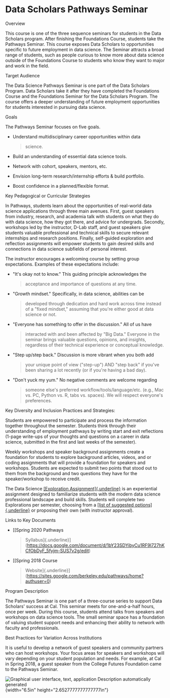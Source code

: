 Data Scholars Pathways Seminar
=========================================

Overview

This course is one of the three sequence seminars for students in the
Data Scholars program. After finishing the Foundations Course, students
take the Pathways Seminar. This course exposes Data Scholars to
opportunities specific to future employment in data science. The Seminar
attracts a broad range of students, such as people curious to know more
about data science outside of the Foundations Course to students who
know they want to major and work in the field.

Target Audience

The Data Science Pathways Seminar is one part of the Data Scholars
Program. Data Scholars take it after they have completed the Foundations
Course and the Foundations Seminar for the Data Scholars Program. The
course offers a deeper understanding of future employment opportunities
for students interested in pursuing data science.

Goals

The Pathways Seminar focuses on five goals.

-   Understand multidisciplinary career opportunities within data
    > science.

-   Build an understanding of essential data science tools.

-   Network with cohort, speakers, mentors, etc.

-   Envision long-term research/internship efforts & build portfolio.

-   Boost confidence in a planned/flexible format.

Key Pedagogical or Curricular Strategies

In Pathways, students learn about the opportunities of real-world data
science applications through three main avenues. First, guest speakers
from industry, research, and academia talk with students on what they do
with data science, how they got there, and advice for undergrads.
Secondly, workshops led by the instructor, D-Lab staff, and guest
speakers give students valuable professional and technical skills to
secure relevant internships and research positions. Finally, self-guided
exploration and reflection assignments will empower students to gain
desired skills and connections in data science subfields of personal
interest.

The instructor encourages a welcoming course by setting group
expectations. Examples of these expectations include:

-   "It's okay not to know." This guiding principle acknowledges the
    > acceptance and importance of questions at any time.

-   "Growth mindset." Specifically, in data science, abilities can be
    > developed through dedication and hard work across time instead of
    > a "fixed mindset," assuming that you're either good at data
    > science or not.

-   "Everyone has something to offer in the discussion." All of us have
    > interacted with and been affected by "Big Data." Everyone in the
    > seminar brings valuable questions, opinions, and insights,
    > regardless of their technical experience or conceptual knowledge.

-   "Step up/step back." Discussion is more vibrant when you both add
    > your unique point of view ("step-up") AND "step back" if you've
    > been sharing a lot recently (or if you're having a bad day).

-   "Don't yuck my yum." No negative comments are welcome regarding
    > someone else's preferred workflow/tools/language/etc. (e.g., Mac
    > vs. PC, Python vs. R, tabs vs. spaces). We will respect everyone's
    > preferences.

Key Diversity and Inclusion Practices and Strategies:

Students are empowered to participate and process the information
together throughout the semester. Students think through their
understanding of employment pathways by writing start and exit
reflections (1-page write-ups of your thoughts and questions on a career
in data science, submitted in the first and last weeks of the semester).

Weekly workshops and speaker background assignments create a foundation
for students to explore background articles, videos, and or coding
assignments that will provide a foundation for speakers and workshops.
Students are expected to submit two points that stood out to them from
the background and two questions they have for the speaker/workshop to
receive credit.

The Data Science [[Exploration
Assignment]{.underline}](https://docs.google.com/document/d/1-metTMvzKOWQQ5AHqxQkR1o2b1HXWjAQlY1SYPM7Db8/edit)
is an experiential assignment designed to familiarize students with the
modern data science professional landscape and build skills. Students
will complete two Explorations per semester, choosing from a [[list of
suggested
options]{.underline}](https://drive.google.com/a/berkeley.edu/open?id=1-metTMvzKOWQQ5AHqxQkR1o2b1HXWjAQlY1SYPM7Db8)
or proposing their own (with instructor approval).

Links to Key Documents

-   [[Spring 2020 Pathways
    > Syllabus]{.underline}](https://docs.google.com/document/d/1bY23SDYibyCu1RF9l727hKCfObDyF_5fyjm-SUS7v2g/edit)

-   [[Spring 2018 Course
    > Website]{.underline}](https://sites.google.com/berkeley.edu/pathways/home?authuser=0)

Program Description

The Pathways Seminar is one part of a three-course series to support
Data Scholars' success at Cal. This seminar meets for one-and-a-half
hours, once per week. During this course, students attend talks from
speakers and workshops on data science tools. The small seminar space
has a foundation of valuing student support needs and enhancing their
ability to network with faculty and professionals.

Best Practices for Variation Across Institutions

It is useful to develop a network of guest speakers and community
partners who can host workshops. Your focus areas for speakers and
workshops will vary depending on your student population and needs. For
example, at Cal in Spring 2018, a guest speaker from the College Futures
Foundation came to the Pathways Seminar.

![Graphical user interface, text, application Description automatically
generated](media/media/image21.png){width="6.5in"
height="2.6527777777777777in"}
